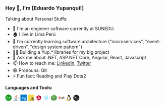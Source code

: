 ### Hey 👋, I'm [Eduardo Yupanqui!]

Talking about Personal Stuffs:
<!--
**eduardoyupanqui/eduardoyupanqui** is a ✨ _special_ ✨ repository because its `README.md` (this file) appears on your GitHub profile.
-->
- 🔭 I'm an engineer software currently at SUNEDU.
- :house: I live in Lima Perú
- 🌱 I’m currently learning software architecture ("microservices", "event-driven", "design system pattern")
- 👷‍♀️ Building a Yup.* libraries for my big project
- 💬 Ask me about .NET, ASP.NET Core, Angular, React, Javascript
- 📫 How to reach me: [Linkedin](https://www.linkedin.com/in/eduardoyupanqui/), [Twitter](https://twitter.com/eduyupanqui)
- 😄 Pronouns: Git
- ⚡ Fun fact: Reading and Play Dota2

**Languages and Tools:**  

<code><img height="20" src="https://raw.githubusercontent.com/github/explore/80688e429a7d4ef2fca1e82350fe8e3517d3494d/topics/csharp/csharp.png"></code>
<code><img height="20" src="https://raw.githubusercontent.com/github/explore/80688e429a7d4ef2fca1e82350fe8e3517d3494d/topics/java/java.png"></code>
<code><img height="20" src="https://raw.githubusercontent.com/github/explore/80688e429a7d4ef2fca1e82350fe8e3517d3494d/topics/typescript/typescript.png"></code>
<code><img height="20" src="https://raw.githubusercontent.com/github/explore/80688e429a7d4ef2fca1e82350fe8e3517d3494d/topics/javascript/javascript.png"></code>
<code><img height="20" src="https://raw.githubusercontent.com/github/explore/80688e429a7d4ef2fca1e82350fe8e3517d3494d/topics/angular/angular.png"></code>
<code><img height="20" src="https://raw.githubusercontent.com/github/explore/80688e429a7d4ef2fca1e82350fe8e3517d3494d/topics/react/react.png"></code>
<code><img height="20" src="https://raw.githubusercontent.com/github/explore/80688e429a7d4ef2fca1e82350fe8e3517d3494d/topics/nodejs/nodejs.png"></code>
<code><img height="20" src="https://raw.githubusercontent.com/github/explore/80688e429a7d4ef2fca1e82350fe8e3517d3494d/topics/git/git.png"></code>
<code><img height="20" src="https://raw.githubusercontent.com/github/explore/80688e429a7d4ef2fca1e82350fe8e3517d3494d/topics/linux/linux.png"></code>
<code><img height="20" src="https://raw.githubusercontent.com/github/explore/80688e429a7d4ef2fca1e82350fe8e3517d3494d/topics/terminal/terminal.png"></code>
